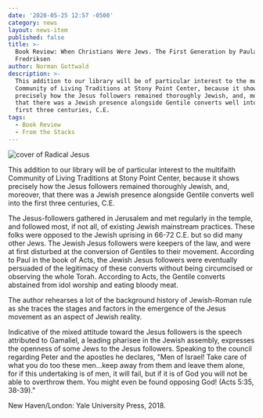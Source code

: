 ```yaml
---
date: '2020-05-25 12:57 -0500'
category: news
layout: news-item
published: false
title: >-
  Book Review: When Christians Were Jews. The First Generation by Paula
  Fredriksen
author: Norman Gottwald
description: >-
  This addition to our library will be of particular interest to the multifaith
  Community of Living Traditions at Stony Point Center, because it shows
  precisely how the Jesus followers remained thoroughly Jewish, and, moreover,
  that there was a Jewish presence alongside Gentile converts well into the
  first three centuries, C.E.
tags:
  - Book Review
  - From the Stacks
---
```

<div class="float-left" style="margin-right:1em; width:25em">
  <img src="{{site.baseurl}}/img/WhenChristiansWereJews.jpg" alt="cover of Radical Jesus">
</div>

This addition to our library will be of particular interest to the
multifaith Community of Living Traditions at Stony Point Center, because
it shows precisely how the Jesus followers remained thoroughly Jewish,
and, moreover, that there was a Jewish presence alongside Gentile
converts well into the first three centuries, C.E.

The Jesus-followers gathered in Jerusalem and met regularly in the
temple, and followed most, if not all, of existing Jewish mainstream
practices. These folks were opposed to the Jewish uprising in 66-72 C.E.
but so did many other Jews. The Jewish Jesus followers were keepers of
the law, and were at first disturbed at the conversion of Gentiles to
their movement. According to Paul in the book of Acts, the Jewish Jesus
followers were eventually persuaded of the legitimacy of these converts
without being circumcised or observing the whole Torah. According to
Acts, the Gentile converts abstained from idol worship and eating bloody
meat.

The author rehearses a lot of the background history of Jewish-Roman
rule as she traces the stages and factors in the emergence of the Jesus
movement as an aspect of Jewish reality.

Indicative of the mixed attitude toward the Jesus followers is the
speech attributed to Gamaliel, a leading pharisee in the Jewish
assembly, expresses the openness of some Jews to the Jesus followers.
Speaking to the council regarding Peter and the apostles he declares,
"Men of Israel! Take care of what you do too these men...keep away from
them and leave them alone, for if this undertaking is of men, it will
fail, but if it is of God you will not be able to overthrow them. You
might even be found opposing God! (Acts 5:35, 38-39)."

New Haven/London: Yale University Press, 2018.
